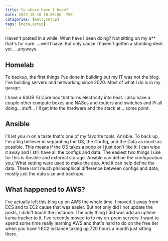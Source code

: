 ```yaml
---
title: So where have I been? 
date: 2023-10-16 10:00:00 -700
catagories: [meta,setup]
tags: [meta,setup]
---
```

Haven't posted in a while. What have I been doing? Not sitting on my a\*\* that's for sure. ...well I have. But only cause I haven't gotten a standing desk yet. ...anyways.

## Homelab

To backup, the first things I've done in building out my IT was not the blog. I've building servers and networking since 2020. Most of what I do is in my garage.

I have a 64GB 16 Core box that turns electricity into heat. I also have a couple other compute boxes and NASes and routers and switches and Pi all doing... stuff... I'll get into the hardware and the stack at... some point.

## Ansible

I'll let you in on a taste that's one of my favorite tools. Ansible. To back up, I'm a big believer in separating the OS, the Config, and the Data as much as possible. This means if the OS takes a poop or I just don't like it. I can wipe it away and I still have all the configs and data. The easiest two things I use for this is Ansible and external storage. Ansible can define the configuration you; What setting were used to make the app. And it can help define the data. There isn't much philosophical difference between configs and data, mostly just the data size and backups.

## What happened to AWS?

I've actually left this blog up on AWS the whole time. I moved it away from ECS and to EC2 cause that was easier. But not only did I not update the posts, I didn't touch the instance. The only thing I did was add an uptime kuma tracker to it. I've recently moved to to my on-prem servers. I want to spend some time really learning AWS and that's hard to do on the free tier when you have 1 EC2 instance taking up 720 hours a month just sitting there.
